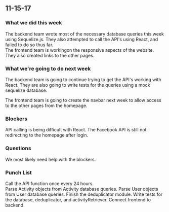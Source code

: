 ## 11-15-17

### What we did this week
The backend team wrote most of the necessary database queries this week using Sequelize.js.
They also attempted to call the API's using React, and failed to do so thus far.        
The frontend team is workingon the responsive aspects of the website. They also created links to the other pages.

### What we're going to do next week
The backend team is going to continue trying to get the API's working with React.
They are also going to write tests for the queries using a mock sequelize database.

The frontend team is going to create the navbar next week to allow access to the other
pages from the homepage.

### Blockers
API calling is being difficult with React.
The Facebook API is still not redirecting to the homepage after login.

### Questions
We most likely need help with the blockers. 

### Punch List
Call the API function once every 24 hours.           
Parse Activity objects from Activity database queries.
Parse User objects from User database queries.
Finish the deduplicator module.
Write tests for the database, deduplicator, and activityRetriever.
Connect frontend to backend.
